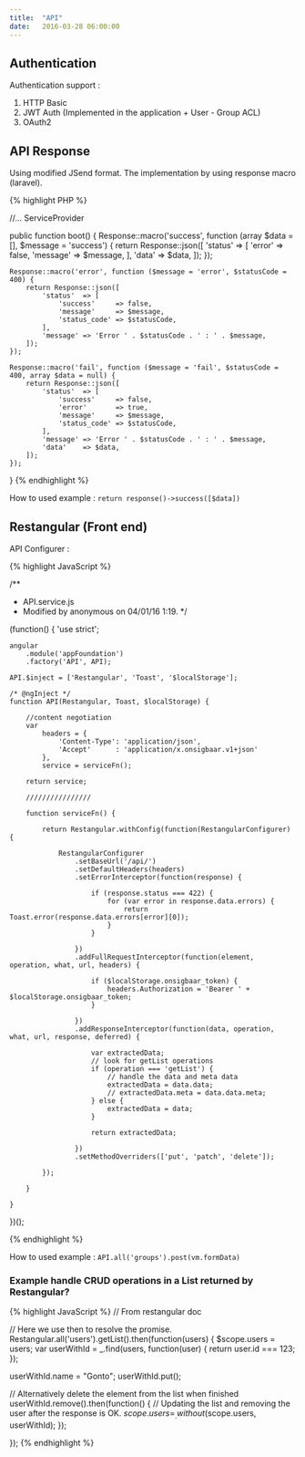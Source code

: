 ```yaml
---
title:  "API"
date:   2016-03-28 06:00:00
---
```


## Authentication

Authentication support : 

1. HTTP Basic
2. JWT Auth (Implemented in the application + User - Group ACL)
3. OAuth2

## API Response

Using modified JSend format. The implementation by using response macro (laravel).

{% highlight PHP %}

//... ServiceProvider

public function boot()
{
    Response::macro('success', function (array $data = [], $message = 'success') {
        return Response::json([
            'status' => [
                'error'   => false,
                'message' => $message,
            ],
            'data'   => $data,
        ]);
    });

    Response::macro('error', function ($message = 'error', $statusCode = 400) {
        return Response::json([
            'status'  => [
                'success'     => false,
                'message'     => $message,
                'status_code' => $statusCode,
            ],
            'message' => 'Error ' . $statusCode . ' : ' . $message,
        ]);
    });

    Response::macro('fail', function ($message = 'fail', $statusCode = 400, array $data = null) {
        return Response::json([
            'status'  => [
                'success'     => false,
                'error'       => true,
                'message'     => $message,
                'status_code' => $statusCode,
            ],
            'message' => 'Error ' . $statusCode . ' : ' . $message,
            'data'    => $data,
        ]);
    });

}
{% endhighlight %}

How to used example : `return response()->success([$data])`

## Restangular (Front end)

API Configurer : 

{% highlight JavaScript %}

/**
 * API.service.js
 * Modified by anonymous on 04/01/16 1:19.
 */

(function() {
    'use strict';

    angular
        .module('appFoundation')
        .factory('API', API);

    API.$inject = ['Restangular', 'Toast', '$localStorage'];

    /* @ngInject */
    function API(Restangular, Toast, $localStorage) {

        //content negotiation
        var
            headers = {
                'Content-Type': 'application/json',
                'Accept'      : 'application/x.onsigbaar.v1+json'
            },
            service = serviceFn();

        return service;

        ////////////////

        function serviceFn() {

            return Restangular.withConfig(function(RestangularConfigurer) {

                RestangularConfigurer
                    .setBaseUrl('/api/')
                    .setDefaultHeaders(headers)
                    .setErrorInterceptor(function(response) {

                        if (response.status === 422) {
                            for (var error in response.data.errors) {
                                return Toast.error(response.data.errors[error][0]);
                            }
                        }

                    })
                    .addFullRequestInterceptor(function(element, operation, what, url, headers) {

                        if ($localStorage.onsigbaar_token) {
                            headers.Authorization = 'Bearer ' + $localStorage.onsigbaar_token;
                        }

                    })
                    .addResponseInterceptor(function(data, operation, what, url, response, deferred) {

                        var extractedData;
                        // look for getList operations
                        if (operation === 'getList') {
                            // handle the data and meta data
                            extractedData = data.data;
                            // extractedData.meta = data.data.meta;
                        } else {
                            extractedData = data;
                        }

                        return extractedData;

                    })
                    .setMethodOverriders(['put', 'patch', 'delete']);

            });

        }

    }

})();

{% endhighlight %}

How to used example : `API.all('groups').post(vm.formData)`

### Example handle CRUD operations in a List returned by Restangular?

{% highlight JavaScript %}
// From restangular doc

// Here we use then to resolve the promise.
Restangular.all('users').getList().then(function(users) {
  $scope.users = users;
  var userWithId = _.find(users, function(user) {
    return user.id === 123;
  });

  userWithId.name = "Gonto";
  userWithId.put();

  // Alternatively delete the element from the list when finished
  userWithId.remove().then(function() {
    // Updating the list and removing the user after the response is OK.
    $scope.users = _.without($scope.users, userWithId);
  });

});
{% endhighlight %}